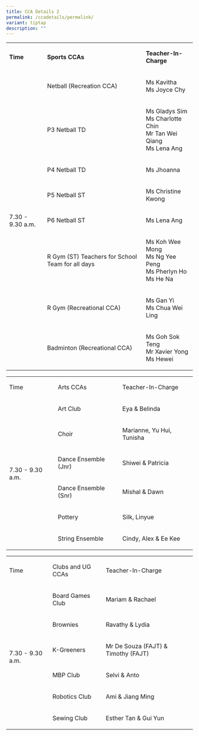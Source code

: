 ```yaml
---
title: CCA Details 2
permalink: /ccadetails/permalink/
variant: tiptap
description: ""
---
```

<table><tbody><tr><td rowspan="1" colspan="1"><p><strong>Time</strong></p></td><td rowspan="1" colspan="1"><p><strong>Sports CCAs</strong></p></td><td rowspan="1" colspan="1"><p><strong>Teacher-In-Charge</strong></p></td></tr><tr><td rowspan="8" colspan="1"><p>7.30 - 9.30 a.m.</p></td><td rowspan="1" colspan="1"><p>Netball (Recreation CCA)</p></td><td rowspan="1" colspan="1"><p>Ms Kavitha <br>Ms Joyce Chy</p></td></tr><tr><td rowspan="1" colspan="1"><p>P3 Netball TD</p></td><td rowspan="1" colspan="1"><p>Ms Gladys Sim<br>Ms Charlotte Chin<br>Mr Tan Wei Qiang  <br>Ms Lena Ang <br></p></td></tr><tr><td rowspan="1" colspan="1"><p>P4 Netball TD</p></td><td rowspan="1" colspan="1"><p>Ms Jhoanna</p></td></tr><tr><td rowspan="1" colspan="1"><p>P5 Netball ST</p></td><td rowspan="1" colspan="1"><p>Ms Christine Kwong</p></td></tr><tr><td rowspan="1" colspan="1"><p>P6 Netball ST</p></td><td rowspan="1" colspan="1"><p>Ms Lena Ang</p></td></tr><tr><td rowspan="1" colspan="1"><p>R Gym (ST) Teachers for School Team for all days </p></td><td rowspan="1" colspan="1"><p>Ms Koh Wee Mong<br>Ms Ng Yee Peng<br>Ms Pherlyn Ho<br>Ms He Na</p></td></tr><tr><td rowspan="1" colspan="1"><p>R Gym (Recreational CCA)</p></td><td rowspan="1" colspan="1"><p>Ms Gan Yi <br>Ms Chua Wei Ling</p></td></tr><tr><td rowspan="1" colspan="1"><p>Badminton (Recreational CCA)</p></td><td rowspan="1" colspan="1"><p>Ms Goh Sok Teng<br>Mr Xavier Yong<br>Ms Hewei</p></td></tr></tbody></table><p></p><table><tbody><tr><td rowspan="1" colspan="1"><p>Time</p></td><td rowspan="1" colspan="1"><p>Arts CCAs</p></td><td rowspan="1" colspan="1"><p>Teacher-In-Charge</p></td></tr><tr><td rowspan="6" colspan="1"><p>7.30 - 9.30 a.m.</p></td><td rowspan="1" colspan="1"><p>Art Club</p></td><td rowspan="1" colspan="1"><p>Eya &amp; Belinda</p></td></tr><tr><td rowspan="1" colspan="1"><p>Choir</p></td><td rowspan="1" colspan="1"><p>Marianne, Yu Hui, Tunisha</p></td></tr><tr><td rowspan="1" colspan="1"><p>Dance Ensemble (Jnr)</p></td><td rowspan="1" colspan="1"><p>Shiwei &amp; Patricia</p></td></tr><tr><td rowspan="1" colspan="1"><p>Dance Ensemble (Snr)</p></td><td rowspan="1" colspan="1"><p>Mishal &amp; Dawn</p></td></tr><tr><td rowspan="1" colspan="1"><p>Pottery</p></td><td rowspan="1" colspan="1"><p>Silk, Linyue</p></td></tr><tr><td rowspan="1" colspan="1"><p>String Ensemble</p></td><td rowspan="1" colspan="1"><p>Cindy, Alex &amp; Ee Kee</p></td></tr></tbody></table><p></p><table><tbody><tr><td rowspan="1" colspan="1"><p>Time</p></td><td rowspan="1" colspan="1"><p>Clubs and UG CCAs</p></td><td rowspan="1" colspan="1"><p>Teacher-In-Charge</p></td></tr><tr><td rowspan="6" colspan="1"><p>7.30 - 9.30 a.m.</p></td><td rowspan="1" colspan="1"><p>Board Games Club</p></td><td rowspan="1" colspan="1"><p>Mariam &amp; Rachael</p></td></tr><tr><td rowspan="1" colspan="1"><p>Brownies</p></td><td rowspan="1" colspan="1"><p>Ravathy &amp; Lydia</p></td></tr><tr><td rowspan="1" colspan="1"><p>K-Greeners</p></td><td rowspan="1" colspan="1"><p>Mr De Souza (FAJT) &amp; Timothy (FAJT)</p></td></tr><tr><td rowspan="1" colspan="1"><p>MBP Club</p></td><td rowspan="1" colspan="1"><p>Selvi &amp; Anto</p></td></tr><tr><td rowspan="1" colspan="1"><p>Robotics Club</p></td><td rowspan="1" colspan="1"><p>Ami &amp; Jiang Ming</p></td></tr><tr><td rowspan="1" colspan="1"><p>Sewing Club</p></td><td rowspan="1" colspan="1"><p>Esther Tan &amp; Gui Yun</p></td></tr></tbody></table><p></p>